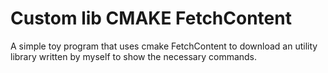 # Custom lib CMAKE FetchContent

A simple toy program that uses cmake FetchContent to download an utility library written by myself to show the necessary commands.

